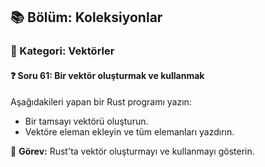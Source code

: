 ## 📚 Bölüm: Koleksiyonlar  
### 🔹 Kategori: Vektörler  
#### ❓ Soru 61: Bir vektör oluşturmak ve kullanmak

Aşağıdakileri yapan bir Rust programı yazın:

- Bir tamsayı vektörü oluşturun.
- Vektöre eleman ekleyin ve tüm elemanları yazdırın.

🔧 **Görev:** Rust'ta vektör oluşturmayı ve kullanmayı gösterin.
